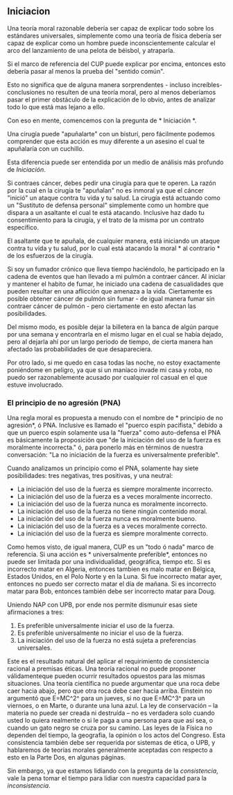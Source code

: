 ## Iniciacion

Una teoría moral razonable debería ser capaz de explicar todo sobre los estándares universales, simplemente como una teoría de física debería ser capaz de explicar como un hombre puede inconscientemente calcular el arco del lanzamiento de una pelota de béisbol, y atraparla.

Si el marco de referencia del CUP puede explicar por encima, entonces esto debería pasar al menos la prueba del "sentido común".

Esto no significa que de alguna manera sorprendentes - incluso increíbles- conclusiones no resulten de una teoría moral, pero al menos deberíamos pasar el primer obstáculo de la explicación de lo obvio, antes de analizar todo lo que está mas lejano a ello.

Con eso en mente, comencemos con la pregunta de * Iniciación *.

Una cirugía puede "apuñalarte" con un bisturí, pero fácilmente podemos comprender que esta acción es muy diferente a un asesino el cual te apuñalaría con un cuchillo.

Esta diferencia puede ser entendida por un medio de análisis más profundo de *Iniciación*.

Si contraes cáncer, debes pedir una cirugía para que te operen. La razón por la cual en la cirugía te "apuñalan" no es inmoral ya que el cáncer "inició" un ataque contra tu vida y tu salud. La cirugía está actuando como un "Sustituto de defensa personal" simplemente como un hombre que dispara a un asaltante el cual te está atacando. Inclusive haz dado tu consentimiento para la cirugía, y el trato de la misma por un contrato específico.

El asaltante que te apuñala, de cualquier manera, está iniciando un ataque contra tu vida y tu salud, por lo cual está atacando la moral * al contrario * de los esfuerzos de la cirugía.

Si soy un fumador crónico que lleva tiempo haciéndolo, he participado en la cadena de eventos que han llevado a mi pulmón a contraer cáncer. Al iniciar y mantener el habito de fumar, he iniciado una cadena de casualidades que pueden resultar en una aflicción que amenaza a la vida. Ciertamente es posible obtener cáncer de pulmón sin fumar - de igual manera fumar sin contraer cáncer de pulmón - pero ciertamente en esto afectan las posibilidades.

Del mismo modo, es posible dejar la billetera en la banca de algún parque por una semana y encontrarla en el mismo lugar en el cual se había dejado, pero al dejarla ahí por un largo periodo de tiempo, de cierta manera han afectado las probabilidades de que desapareciera.

Por otro lado, si me quedo en casa todas las noche, no estoy exactamente poniéndome en peligro, ya que si un maníaco invade mi casa y roba, no puedo ser razonablemente acusado por cualquier rol casual en el que estuve involucrado.

### El principio de no agresión (PNA)

Una regla moral es propuesta a menudo con el nombre de * principio de no agresión*, ó PNA. Inclusive es llamado el "puerco espín pacifista," debido a que un puerco espín solamente usa la "fuerza" como auto-defensa el PNA es básicamente la proposición que "de la iniciación del uso de la fuerza es moralmente incorrecta." ó, para ponerlo más en términos de nuestra conversación: "La no iniciación de la fuerza es universalmente preferible".

Cuando analizamos un principio como el PNA, solamente hay siete posibilidades: tres negativas, tres positivas, y una neutral:

- La iniciación del uso de la fuerza es siempre moralmente incorrecto.
- La iniciación del uso de la fuerza es a veces moralmente incorrecto.
- La iniciación del uso de la fuerza nunca es moralmente incorrecto.
- La iniciación del uso de la fuerza no tiene ningún contenido moral.
- La iniciación del uso de la fuerza nunca es moralmente bueno.
- La iniciación del uso de la fuerza es a veces moralmente correcto.
- La iniciación del uso de la fuerza es siempre moralmente correcto.

Como hemos visto, de igual manera, CUP es un "todo ó nada" marco de referencia. Si una acción es * universalmente preferible*, entonces no puede ser limitada por una individualidad, geográfica, tiempo etc. Si es incorrecto matar en Algeria, entonces tambien es malo matar en Bélgica, Estados Unidos, en el Polo Norte y en la Luna. Si fue incorrecto matar ayer, entonces no puedo ser correcto matar el día de mañana. Si es incorrecto matar para Bob, entonces también debe ser incorrecto matar para Doug.

Uniendo NAP con UPB, por ende nos permite dismunuir esas siete afirmaciones a tres:

1. Es preferible universalmente iniciar el uso de la fuerza.
2. Es preferible universalmente no iniciar el uso de la fuerza.
3. La iniciación del uso de la fuerza no está sujeta a preferencias universales.

Este es el resultado natural del aplicar el requirimiento de consistencia racional a premisas éticas. Una teoría racional no puede proponer válidamenteque pueden ocurrir resultados opuestos para las mismas situaciones. Una teoría científica no puede argumentar que una roca debe caer hacia abajo, pero que otra roca debe caer hacia arriba. Einstein no argumentó que E=MC^2^ para un jueves, si no que E=MC^3^ para un viernoes, o en Marte, o durante una luna azul. La ley de conservación – la materia no puede ser creada ni destruída – no es verdadera solo cuando usted lo quiera realmente o si le paga a una persona para que así sea, o cuando un gato negro se cruza por su camino. Las leyes de la Física no dependen del tiempo, la geografia, la opinión o los actos del Congreso. Esta consistencia también debe ser requerida por sistemas de ética, o UPB, y hablaremos de teorías morales generalmente aceptadas con respecto a esto en la Parte Dos, en algunas páginas.

Sin embargo, ya que estamos lidiando con la pregunta de la *consistencia*, vale la pena tomar el tiempo para lidiar con nuestra capacidad para la *inconsistencia*.